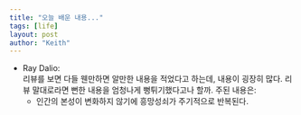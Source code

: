```yaml
---
title: "오늘 배운 내용..."
tags: [life]
layout: post
author: "Keith"
---
```


- Ray Dalio:    
리뷰를 보면 다들 웬만하면 알만한 내용을 적었다고 하는데, 내용이 굉장히 많다. 리뷰 말대로라면 뻔한 내용을 엄청나게 뻥튀기했다고나 할까.
주된 내용은:  
  - 인간의 본성이 변화하지 않기에 흥망성쇠가 주기적으로 반복된다.     

